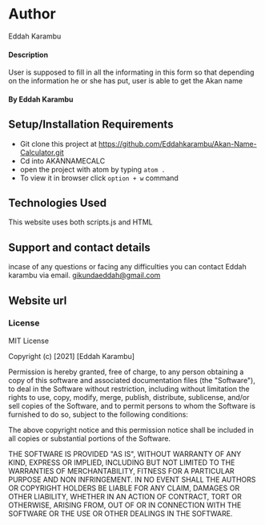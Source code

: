 # Author
Eddah Karambu
#### Description
User is supposed to fill in all the informating in this form so that depending on the information he or she has put, user is able to get the Akan name


#### By **Eddah Karambu**

## Setup/Installation Requirements
* Git clone this project at https://github.com/Eddahkarambu/Akan-Name-Calculator.git
* Cd into AKANNAMECALC
* open the project with atom by typing `atom .`
* To view it in browser click `option + w` command

## Technologies Used
This website uses both scripts.js and HTML
## Support and contact details
incase of any questions or  facing any difficulties you can  contact Eddah karambu via email.
gikundaeddah@gmail.com
## Website url


### License
MIT License

Copyright (c) [2021] [Eddah Karambu]

Permission is hereby granted, free of charge, to any person obtaining a copy
of this software and associated documentation files (the "Software"), to deal
in the Software without restriction, including without limitation the rights
to use, copy, modify, merge, publish, distribute, sublicense, and/or sell
copies of the Software, and to permit persons to whom the Software is
furnished to do so, subject to the following conditions:

The above copyright notice and this permission notice shall be included in all
copies or substantial portions of the Software.

THE SOFTWARE IS PROVIDED "AS IS", WITHOUT WARRANTY OF ANY KIND, EXPRESS OR
IMPLIED, INCLUDING BUT NOT LIMITED TO THE WARRANTIES OF MERCHANTABILITY,
FITNESS FOR A PARTICULAR PURPOSE AND NON INFRINGEMENT. IN NO EVENT SHALL THE
AUTHORS OR COPYRIGHT HOLDERS BE LIABLE FOR ANY CLAIM, DAMAGES OR OTHER
LIABILITY, WHETHER IN AN ACTION OF CONTRACT, TORT OR OTHERWISE, ARISING FROM,
OUT OF OR IN CONNECTION WITH THE SOFTWARE OR THE USE OR OTHER DEALINGS IN THE
SOFTWARE.
